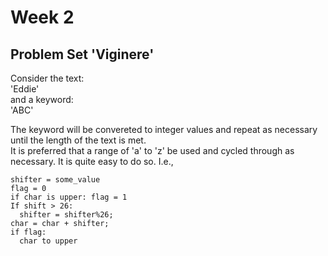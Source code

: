 # Week 2

## Problem Set 'Viginere'
Consider the text:  
'Eddie'  
and a keyword:  
'ABC'

The keyword will be convereted to integer values and repeat as necessary until the length of the text is met.  
It is preferred that a range of 'a' to 'z' be used and cycled through as necessary. It is quite easy to do so. I.e.,
```
shifter = some_value
flag = 0
if char is upper: flag = 1
If shift > 26:
  shifter = shifter%26;
char = char + shifter;
if flag:
  char to upper
```
    
  
  
